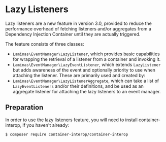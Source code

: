 # Lazy Listeners

Lazy listeners are a new feature in version 3.0, provided to reduce the
performance overhead of fetching listeners and/or aggregates from a Dependency
Injection Container until they are actually triggered.

The feature consists of three classes:

- `Laminas\EventManager\LazyListener`, which provides basic capabilities for
  wrapping the retrieval of a listener from a container and invoking it.
- `Laminas\EventManager\LazyEventListener`, which extends `LazyListener` but adds
  awareness of the event and optionally priority to use when attaching the
  listener. These are primarily used and created by:
- `Laminas\EventManager\LazyListenerAggregate`, which can take a list of
  `LazyEventListeners` and/or their definitions, and be used as an aggregate
  listener for attaching the lazy listeners to an event manager.

## Preparation

In order to use the lazy listeners feature, you will need to install
container-interop, if you haven't already:

```bash
$ composer require container-interop/container-interop
```
